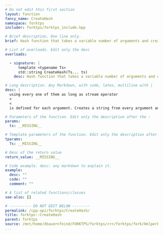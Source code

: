 ```yaml
---
# Do not edit this first section
layout: function
fancy_name: CreateHash
namespace: forktps
includer: forktps/forktps_include.hpp

# Brief description. One line only.
brief: Hash function that takes a variable number of arguments and creates a hash

# List of overloads. Edit only the desc
overloads:

  - signature: |
      template <typename Ts>
      std::string CreateHash(Ts... ts)
    desc: Hash function that takes a variable number of arguments and creates a hash

# Long description. Any Markdown, with code, latex, multiline with |
desc: |
  using every one of them as long as stream operator
  <
  <
  is defined for each argument. Creates a string from every argument and returns the hash of this string.

# Parameters of the function. Edit only the description after the :
params:
  ts: __MISSING__

# Template parameters of the function. Edit only the description after the :
tparams:
  Ts: __MISSING__

# Desc of the return value
return_value: __MISSING__

# Code example. desc: any markdown to explain it.
example:
  desc: ""
  code: ""
  comment: ""

# A list of related functions/classes
see-also: []

# ---------- DO NOT EDIT BELOW --------
permalink: /cpp-api/forktps/CreateHash/
title: forktps::CreateHash
parent: forktps
source: /mnt/home/dbauernfeind/FORKTPS/forktps/c++/forktps/fork/HelperFunctions.hpp
...
```


